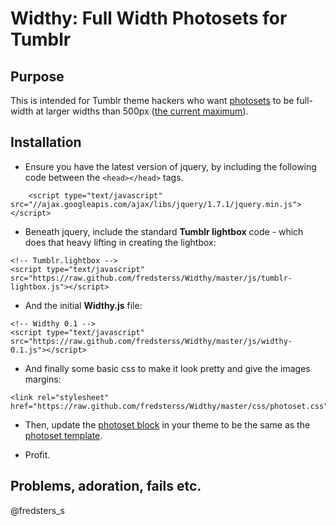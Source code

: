 # Widthy: Full Width Photosets for Tumblr

## Purpose
This is intended for Tumblr theme hackers who want [photosets](http://engineering.tumblr.com/post/9294264070/building-a-faster-lightbox) to be full-width at larger widths than 500px ([the current maximum](http://www.tumblr.com/docs/en/custom_themes#photoset-posts)).


## Installation
* Ensure you have the latest version of jquery, by including the following code between the `<head></head>` tags.

````
    <script type="text/javascript" src="//ajax.googleapis.com/ajax/libs/jquery/1.7.1/jquery.min.js"></script>
````

* Beneath jquery, include the standard __Tumblr lightbox__ code - which does that heavy lifting in creating the lightbox:

````
<!-- Tumblr.lightbox -->
<script type="text/javascript" src="https://raw.github.com/fredsterss/Widthy/master/js/tumblr-lightbox.js"></script>
````

* And the initial __Widthy.js__ file:

````
<!-- Widthy 0.1 -->
<script type="text/javascript" src="https://raw.github.com/fredsterss/Widthy/master/js/widthy-0.1.js"></script>
````

* And finally some basic css to make it look pretty and give the images margins:

````
<link rel="stylesheet" href="https://raw.github.com/fredsterss/Widthy/master/css/photoset.css">
````

* Then, update the [photoset block](http://www.tumblr.com/docs/en/custom_themes#photoset-posts) in your theme to be the same as the [photoset template](https://github.com/fredsterss/Widthy/blob/master/photoset-template.html).

* Profit.

## Problems, adoration, fails etc.
@fredsters_s

